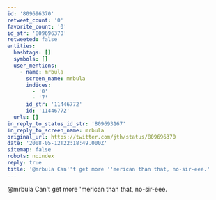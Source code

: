 ```yaml
---
id: '809696370'
retweet_count: '0'
favorite_count: '0'
id_str: '809696370'
retweeted: false
entities:
  hashtags: []
  symbols: []
  user_mentions:
    - name: mrbula
      screen_name: mrbula
      indices:
        - '0'
        - '7'
      id_str: '11446772'
      id: '11446772'
  urls: []
in_reply_to_status_id_str: '809693167'
in_reply_to_screen_name: mrbula
original_url: https://twitter.com/jth/status/809696370
date: '2008-05-12T22:18:49.000Z'
sitemap: false
robots: noindex
reply: true
title: '@mrbula Can''t get more ''merican than that, no-sir-eee.'
---
```


@mrbula Can't get more 'merican than that, no-sir-eee.